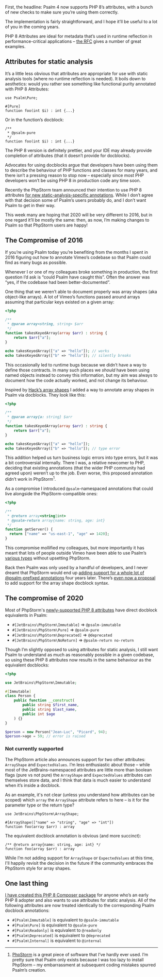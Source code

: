 <!--
  title: Psalm supports PHP 8 Attributes
  date: 2020-11-02 08:00:00
  author: Matt Brown
  author_link: https://twitter.com/mattbrowndev
-->

First, the headline: Psalm 4 now supports PHP 8’s attributes, with a bunch of new checks to make sure you’re using them correctly.

The implementation is fairly straightforward, and I hope it’ll be useful to a lot of you in the coming years.

PHP 8 Attributes are ideal for metadata that’s used in runtime reflection in performance-critical applications – [the RFC](https://wiki.php.net/rfc/attributes_v2) gives a number of great examples.

## Attributes for static analysis

It’s a little less obvious that attributes are appropriate for use with static analysis tools (where no runtime reflection is needed). It boils down to aesthetics: would you rather see something like functional purity annotated with PHP 8 Attributes:

```
use Psalm\Pure;

#[Pure]
function foo(int $i) : int {...} 
```

Or in the function’s docblock:

```
/**
 * @psalm-pure 
 */
function foo(int $i) : int {...} 
```

The PHP 8 version is definitely prettier, and your IDE may already provide completion of attributes (that it doesn’t provide for docblocks).

Advocates for using docblocks argue that developers have been using them to describe the behaviour of PHP functions and classes for many years, and there isn’t a pressing reason to stop now – especially since most PHP developers won’t be using PHP 8 in production code any time soon.

Recently the PhpStorm team announced their intention to use PHP 8 attributes [for new static-analysis-specific annotations](https://blog.jetbrains.com/phpstorm/2020/10/phpstorm-2020-3-eap-4/). While I don’t agree with that decision some of Psalm’s users probably do, and I don’t want Psalm to get in their way.

This week many are hoping that 2020 will be very different to 2016, but in one regard it’ll be mostly the same: then, as now, I’m making changes to Psalm so that PhpStorm users are happy!

## The Compromise of 2016
 
If you’re using Psalm today you’re benefiting from the months I spent in 2016 figuring out how to annotate Vimeo’s codebase so that Psalm could find as many bugs as possible.

Whenever I or one of my colleagues broke something in production, the first question I’d ask is “could Psalm have caught this”. Often the answer was “yes, if the codebase had been better-documented”.

One thing that we weren’t able to document properly was array shapes (aka object-like arrays). A lot of Vimeo’s functions passed around arrays assuming that particular keys existed on a given array:

```php
<?php

/**
 * @param array<string, string> $arr
 */
function takesKeyedArray(array $arr) : string {
    return $arr["a"];
}

echo takesKeyedArray(["a" => "hello"]); // works
echo takesKeyedArray(["b" => "hello"]); // silently breaks
```

This occasionally led to runtime bugs because we didn’t have a way to define those contracts. In many such places we _should_ have been using named objects instead to convey this information, but my aim was always to document how the code actually worked, and not change its behaviour.

Inspired by [Hack’s array shapes](https://docs.hhvm.com/hack/built-in-types/shapes) I added a way to annotate array shapes in Psalm via docblocks. They look like this:

```php
<?php

/**
 * @param array{a: string} $arr
 */
function takesKeyedArray(array $arr) : string {
    return $arr["a"];
}

echo takesKeyedArray(["a" => "hello"]);
echo takesKeyedArray(["b" => "hello"]); // type error
``` 

This addition helped us turn business logic errors into type errors, but it was a bit controversial internally. There I was, a relative newcomer to PHP, deciding that existing annotations (that the wider PHP community had agreed upon) weren’t up to the job. Even worse, this proposed annotation didn’t work in PhpStorm<sup>1</sup>.

As a compromise I introduced `@psalm`-namespaced annotations that could live alongside the PhpStorm-compatible ones:

```php
<?php

/**
 * @return array<string|int>
 * @psalm-return array{name: string, age: int}
 */
function getServer() {
  return ["name" => "us-east-1", "age" => 1420];
}
``` 

This compromise mollified my colleagues, but more importantly it has meant that lots of people outside Vimeo have been able to use Psalm’s [various types](https://psalm.dev/docs/annotating_code/type_syntax/atomic_types/) without upsetting PhpStorm.

Back then Psalm was only used by a handful of developers, and I never dreamt that PhpStorm would end up [adding support for a whole lot of @psalm-prefixed annotations](https://blog.jetbrains.com/phpstorm/2020/10/phpstorm-2020-3-eap-2/) four years later. There’s [even now a proposal](https://youtrack.jetbrains.com/issue/WI-56038) to add support for the array shape docblock syntax.

## The compromise of 2020

Most of PhpStorm's [newly-supported PHP 8 attributes](https://blog.jetbrains.com/phpstorm/2020/10/phpstorm-2020-3-eap-4/) have direct docblock equivalents in Psalm:

- `#[JetBrains\PhpStorm\Immutable]` => `@psalm-immutable`
- `#[JetBrains\PhpStorm\Pure]` => `@psalm-pure`
- `#[JetBrains\PhpStorm\Deprecated]` => `@deprecated`
- `#[JetBrains\PhpStorm\NoReturn]` => `@psalm-return no-return`

Though I’m slightly opposed to using attributes for static analysis, I still want Psalm to understand as much as reasonably possible in a given codebase, so using these PHP 8 attributes now results in the same behaviour as the equivalent docblocks:

```php
<?php

use JetBrains\PhpStorm\Immutable;

#[Immutable]
class Person {
    public function __construct(
        public string $first_name,
        public string $last_name,
        public int $age
    ) {}
}

$person = new Person("Jean-Luc", "Picard", 94);
$person->age = 59; // error is raised
```

### Not currently supported

The PhpStorm article also announces support for two other attributes: `ArrayShape` and `ExpectedValues`. I’m less enthusiastic about those – while most of the JetBrains-namespaced attributes are little more than boolean flags (pure vs not pure) the `ArrayShape` and `ExpectedValues` attributes can themselves store data, and I think that data is much easier to understand when it’s inside a docblock.

As an example, it's not clear (unless you understand how attributes can be scoped) which `array` the `ArrayShape` attribute refers to here – is it for the parameter type or the return type?

```
use JetBrains\PhpStorm\ArrayShape;

#[ArrayShape(["name" => "string", "age" => "int"])
function foo(array $arr) : array
```

The equivalent docblock annotation is obvious (and more succinct):

```
/** @return array{name: string, age: int} */
function foo(array $arr) : array
```

While I’m not adding support for `ArrayShape` or `ExpectedValues` at this time, I'll happily revisit the decision in the future if the community embraces the PhpStorm style for array shapes.

## One last thing

[I have created this PHP 8 Composer package](https://github.com/psalm/psalm-attributes) for anyone who’s an early PHP 8 adopter and also wants to use attributes for static analysis. All of the following attributes are now treated identically to the corresponding Psalm docblock annotations:

- `#[Psalm\Immutable]` is equivalent to `@psalm-immutable`
- `#[Psalm\Pure]` is equivalent to `@psalm-pure`
- `#[Psalm\Readonly]` is equivalent to `@readonly`
- `#[Psalm\Deprecated]` is equivalent to `@deprecated`
- `#[Psalm\Internal]` is equivalent to `@internal`

---

1. [PhpStorm](https://blog.jetbrains.com/phpstorm/) is a great piece of software that I’ve hardly ever used. I’m pretty sure that Psalm only exists because I was too lazy to install PhpStorm – my embarrassment at subsequent coding mistakes spurred Psalm’s creation.
